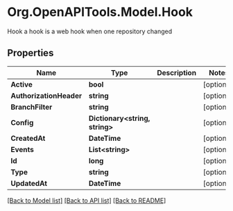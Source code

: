 # Org.OpenAPITools.Model.Hook
Hook a hook is a web hook when one repository changed

## Properties

Name | Type | Description | Notes
------------ | ------------- | ------------- | -------------
**Active** | **bool** |  | [optional] 
**AuthorizationHeader** | **string** |  | [optional] 
**BranchFilter** | **string** |  | [optional] 
**Config** | **Dictionary&lt;string, string&gt;** |  | [optional] 
**CreatedAt** | **DateTime** |  | [optional] 
**Events** | **List&lt;string&gt;** |  | [optional] 
**Id** | **long** |  | [optional] 
**Type** | **string** |  | [optional] 
**UpdatedAt** | **DateTime** |  | [optional] 

[[Back to Model list]](../README.md#documentation-for-models) [[Back to API list]](../README.md#documentation-for-api-endpoints) [[Back to README]](../README.md)

